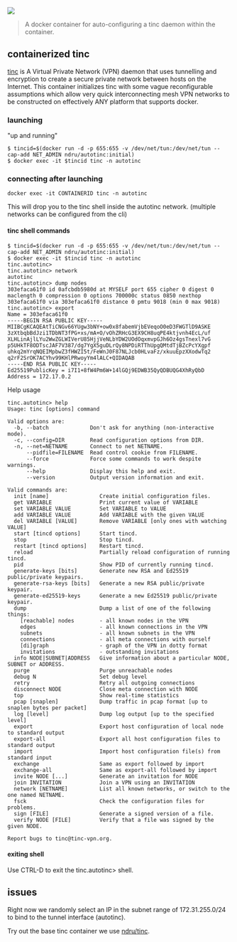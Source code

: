 [![](https://badge.imagelayers.io/ndru/autotinc:latest.svg)](https://imagelayers.io/?images=ndru/autotinc:latest 'Get your own badge on imagelayers.io')


> A docker container for auto-configuring a tinc daemon within the container.


## containerized tinc 


 [tinc](https://www.tinc-vpn.org) is A Virtual Private Network (VPN) daemon that uses tunnelling and encryption to create a secure private network between hosts on the Internet. This container initializes tinc with some vague reconfigurable assumptions which allow very quick interconnecting mesh VPN networks to be constructed on effectively ANY platform that supports docker. 


### launching


"up and running"


```console
$ tincid=$(docker run -d -p 655:655 -v /dev/net/tun:/dev/net/tun --cap-add NET_ADMIN ndru/autotinc:initial)
$ docker exec -it $tincid tinc -n autotinc
```


### connecting after launching


```console
docker exec -it CONTAINERID tinc -n autotinc
```


This will drop you to the tinc shell inside the autotinc network. (multiple networks can be configured from the cli)


#### tinc shell commands


```console
$ tincid=$(docker run -d -p 655:655 -v /dev/net/tun:/dev/net/tun --cap-add NET_ADMIN ndru/autotinc:initial)
$ docker exec -it $tincid tinc -n autotinc
tinc.autotinc>
tinc.autotinc> network
autotinc
tinc.autotinc> dump nodes
303efaca61f0 id 0afcbdb5980d at MYSELF port 655 cipher 0 digest 0 maclength 0 compression 0 options 700000c status 0850 nexthop 303efaca61f0 via 303efaca61f0 distance 0 pmtu 9018 (min 0 max 9018)
tinc.autotinc> export
Name = 303efaca61f0
-----BEGIN RSA PUBLIC KEY-----
MIIBCgKCAQEAtTiCNGv66YUgw3bNY+ow0x8fabemVjbEVeqoO0eD3FWGTlD9ASKE
3zXtbqbBdJzi1TDbNT3fPG+xs/mA+O/vOhZRHcG3EX9CH8uqPE4ktjvnh4EcL/uf
XLHLinAjlLYu2WwZGLWIVerU85HjjVeNLbYDW2UOdOqxmvpGJh6Oz4gsTnexl7vG
p5UHkTF8ODTscJAF7V387/dg7YgX5guDLrQy8NPDiRTThUpgQMtdTjBZcPcYXgpf
uhkq2mYrqNQEIMpbwZ3fHWZI5t/FeWnJ0F87NLJcb0HLvaFz/xkuuEpzXXodwTq2
q2rF2SrOK7ACYhv99KHlPRwoyYm4lALC+QIDAQAB
-----END RSA PUBLIC KEY-----
Ed25519PublicKey = i7I1+8fW4Pm6W+14lGQj9EDWB35QyQDBUQG4XhRyQbD
Address = 172.17.0.2
```


Help usage

```
tinc.autotinc> help
Usage: tinc [options] command

Valid options are:
  -b, --batch             Don't ask for anything (non-interactive mode).
  -c, --config=DIR        Read configuration options from DIR.
  -n, --net=NETNAME       Connect to net NETNAME.
      --pidfile=FILENAME  Read control cookie from FILENAME.
      --force             Force some commands to work despite warnings.
      --help              Display this help and exit.
      --version           Output version information and exit.

Valid commands are:
  init [name]                Create initial configuration files.
  get VARIABLE               Print current value of VARIABLE
  set VARIABLE VALUE         Set VARIABLE to VALUE
  add VARIABLE VALUE         Add VARIABLE with the given VALUE
  del VARIABLE [VALUE]       Remove VARIABLE [only ones with watching VALUE]
  start [tincd options]      Start tincd.
  stop                       Stop tincd.
  restart [tincd options]    Restart tincd.
  reload                     Partially reload configuration of running tincd.
  pid                        Show PID of currently running tincd.
  generate-keys [bits]       Generate new RSA and Ed25519 public/private keypairs.
  generate-rsa-keys [bits]   Generate a new RSA public/private keypair.
  generate-ed25519-keys      Generate a new Ed25519 public/private keypair.
  dump                       Dump a list of one of the following things:
    [reachable] nodes        - all known nodes in the VPN
    edges                    - all known connections in the VPN
    subnets                  - all known subnets in the VPN
    connections              - all meta connections with ourself
    [di]graph                - graph of the VPN in dotty format
    invitations              - outstanding invitations
  info NODE|SUBNET|ADDRESS   Give information about a particular NODE, SUBNET or ADDRESS.
  purge                      Purge unreachable nodes
  debug N                    Set debug level
  retry                      Retry all outgoing connections
  disconnect NODE            Close meta connection with NODE
  top                        Show real-time statistics
  pcap [snaplen]             Dump traffic in pcap format [up to snaplen bytes per packet]
  log [level]                Dump log output [up to the specified level]
  export                     Export host configuration of local node to standard output
  export-all                 Export all host configuration files to standard output
  import                     Import host configuration file(s) from standard input
  exchange                   Same as export followed by import
  exchange-all               Same as export-all followed by import
  invite NODE [...]          Generate an invitation for NODE
  join INVITATION            Join a VPN using an INVITATION
  network [NETNAME]          List all known networks, or switch to the one named NETNAME.
  fsck                       Check the configuration files for problems.
  sign [FILE]                Generate a signed version of a file.
  verify NODE [FILE]         Verify that a file was signed by the given NODE.

Report bugs to tinc@tinc-vpn.org.
```
 
#### exiting shell


Use CTRL-D to exit the tinc.autotinc> shell. 


## issues


Right now we randomly select an IP in the subnet range of 172.31.255.0/24 to bind to the tunnel interface (autotinc). 


Try out the base tinc container we use [ndru/tinc](https://hub.docker.com/r/ndru/tinc/).


